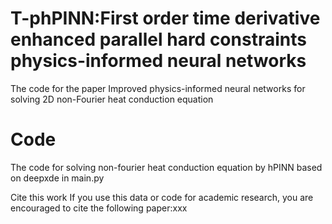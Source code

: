 # T-phPINN:First order time derivative enhanced parallel hard constraints physics-informed neural networks

The code for the paper Improved physics-informed neural networks for solving 2D non-Fourier heat conduction equation
# Code
The code for solving non-fourier heat conduction equation by hPINN based on deepxde in main.py





Cite this work
If you use this data or code for academic research, you are encouraged to cite the following paper:xxx

